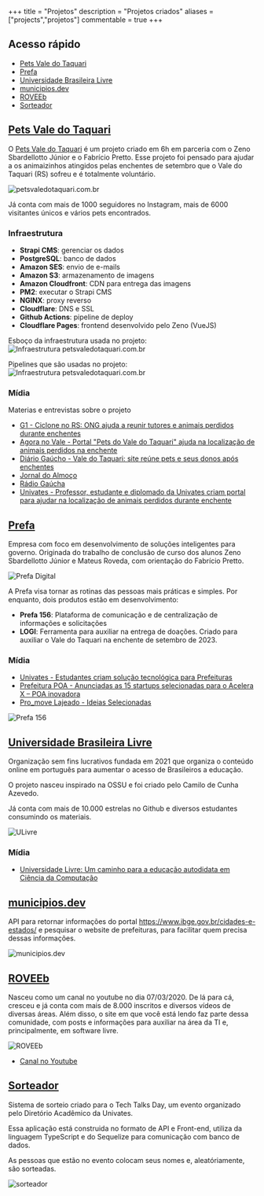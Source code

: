 +++
title = "Projetos"
description = "Projetos criados"
aliases = ["projects","projetos"]
commentable = true
+++

<!-- omit in toc -->
## Acesso rápido
- [Pets Vale do Taquari](#pets-vale-do-taquari)
- [Prefa](#prefa)
- [Universidade Brasileira Livre](#universidade-brasileira-livre)
- [municipios.dev](#municipiosdev)
- [ROVEEb](#roveeb)
- [Sorteador](#sorteador)

## [Pets Vale do Taquari](petsvaledotaquari.com.br/)

O [Pets Vale do Taquari](petsvaledotaquari.com.br) é um projeto criado em 6h em parceria com o Zeno Sbardellotto Júnior e o Fabrício Pretto. Esse projeto foi pensado para ajudar a os animaizinhos atingidos pelas enchentes de setembro que o Vale do Taquari (RS) sofreu e é totalmente voluntário.

![petsvaledotaquari.com.br](/images/uploads/petsvaledotaquari.png)

Já conta com mais de 1000 seguidores no Instagram, mais de 6000 visitantes únicos e vários pets encontrados.


<!-- omit in toc -->
### Infraestrutura
- **Strapi CMS**: gerenciar os dados
- **PostgreSQL**: banco de dados
- **Amazon SES**: envio de e-mails
- **Amazon S3**: armazenamento de imagens
- **Amazon Cloudfront**: CDN para entrega das imagens
- **PM2**: executar o Strapi CMS
- **NGINX**: proxy reverso
- **Cloudflare**: DNS e SSL
- **Github Actions**: pipeline de deploy
- **Cloudflare Pages**: frontend desenvolvido pelo Zeno (VueJS)

Esboço da infraestrutura usada no projeto:
![Infraestrutura petsvaledotaquari.com.br](/images/uploads/infra-pets.jpg)

Pipelines que são usadas no projeto:
![Infraestrutura petsvaledotaquari.com.br](/images/uploads/pipelines-pets.jpg)

<!-- omit in toc -->
### Mídia
Materias e entrevistas sobre o projeto
- [G1 - Ciclone no RS: ONG ajuda a reunir tutores e animais perdidos durante enchentes](https://g1.globo.com/rs/rio-grande-do-sul/noticia/2023/09/19/ciclone-no-rs-ong-ajuda-a-reunir-tutores-e-animais-perdidos-durante-enchentes.ghtml)
- [Agora no Vale - Portal "Pets do Vale do Taquari" ajuda na localização de animais perdidos na enchente](https://agoranovale.com.br/noticias/valedotaquari/portal-pets-do-vale-do-taquari-ajuda-na-localizacao-de-animais-perdidos-na-enchente/)
- [Diário Gaúcho - Vale do Taquari: site reúne pets e seus donos após enchentes](https://diariogaucho.clicrbs.com.br/rs/dia-a-dia/noticia/2023/09/vale-do-taquari-site-reune-pets-e-seus-donos-apos-enchentes-34130840.html)
- [Jornal do Almoço](https://www.instagram.com/p/Cxa9N96LMht/)
- [Rádio Gaúcha](https://soundcloud.com/radiogaucha/mateus-roveda-engenheiro-de-software-e-um-dos-idealizadores-do-pets-vale-do-taquari-20092023?si=5e261549fd8a4b289bffe8a2efec0a69&utm_source=clipboard&utm_medium=text&utm_campaign=social_sharing)
- [Univates - Professor, estudante e diplomado da Univates criam portal para ajudar na localização de animais perdidos durante enchente](https://www.univates.br/noticia/34253-professor-estudante-e-diplomado-da-univates-criam-portal-para-ajudar-na-localizacao-de-animais-perdidos-durante-enchente)

## [Prefa](https://prefa.digital)

Empresa com foco em desenvolvimento de soluções inteligentes para governo. Originada do trabalho de conclusão de curso dos alunos Zeno Sbardellotto Júnior e Mateus Roveda, com orientação do Fabrício Pretto.

![Prefa Digital](/images/uploads/prefadigital.png)

A Prefa visa tornar as rotinas das pessoas mais práticas e simples. Por enquanto, dois produtos estão em desenvolvimento:
- **Prefa 156**: Plataforma de comunicação e de centralização de informações e solicitações
- **LOGI**: Ferramenta para auxiliar na entrega de doações. Criado para auxiliar o Vale do Taquari na enchente de setembro de 2023.

<!-- omit in toc -->
### Mídia
- [Univates - Estudantes criam solução tecnológica para Prefeituras](https://www.univates.br/noticia/33390-estudantes-criam-solucao-tecnologica-para-prefeituras)
- [Prefeitura POA - Anunciadas as 15 startups selecionadas para o Acelera X – POA inovadora](https://prefeitura.poa.br/gi/noticias/anunciadas-15-startups-selecionadas-para-o-acelera-x-poa-inovadora)
- [Pro_move Lajeado - Ideias Selecionadas](https://www.promovelajeado.com.br/_files/ugd/b0b896_c09d379bacaa486da2cea3304641532e.pdf)

![Prefa 156](/images/uploads/prefa156.png)

## [Universidade Brasileira Livre](https://ulivre.dev)

Organização sem fins lucrativos fundada em 2021 que organiza o conteúdo online em português para aumentar o acesso de Brasileiros a educação.

O projeto nasceu inspirado na OSSU e foi criado pelo Camilo de Cunha Azevedo.

Já conta com mais de 10.000 estrelas no Github e diversos estudantes consumindo os materiais.

![ULivre](/images/uploads/ulivre.png)

<!-- omit in toc -->
### Mídia
- [Universidade Livre: Um caminho para a educação autodidata em Ciência da Computação](https://plus.diolinux.com.br/t/universidade-livre-um-caminho-para-a-educacao-autodidata-em-ciencia-da-computacao/37540)
## [municipios.dev](https://github.com/mateusrovedaa/municipios.dev)

API para retornar informações do portal https://www.ibge.gov.br/cidades-e-estados/ e pesquisar o website de prefeituras, para facilitar quem precisa dessas informações.

![municipios.dev](/images/uploads/municipiosdev.png)

## [ROVEEb](https://roveeb.com)

Nasceu como um canal no youtube no dia 07/03/2020. De lá para cá, cresceu e já conta com mais de 8.000 inscritos e diversos vídeos de diversas áreas. Além disso, o site em que você está lendo faz parte dessa comunidade, com posts e informações para auxiliar na área da TI e, principalmente, em software livre.

![ROVEEb](/images/uploads/roveeb.png)

- [Canal no Youtube](https://youtube.com/ROVEEb)

## [Sorteador](https://github.com/mateusrovedaa/sorteador)

Sistema de sorteio criado para o Tech Talks Day, um evento organizado pelo Diretório Acadêmico da Univates.

Essa aplicação está construida no formato de API e Front-end, utiliza da linguagem TypeScript e do Sequelize para comunicação com banco de dados.

As pessoas que estão no evento colocam seus nomes e, aleatóriamente, são sorteadas.

![sorteador](/images/uploads/sorteador.png)